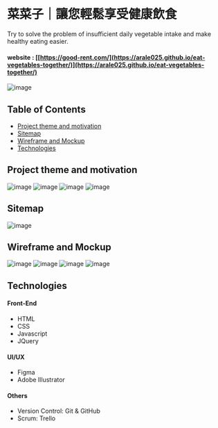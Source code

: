 # 菜菜子｜讓您輕鬆享受健康飲食
Try to solve the problem of insufficient daily vegetable intake and make healthy eating easier.

 #### website : [[https://good-rent.com/](https://arale025.github.io/eat-vegetables-together/)](https://arale025.github.io/eat-vegetables-together/)
 
![image](https://github.com/arale025/eat-vegetables-together/assets/141701851/f4a55247-4907-41d3-a4c8-acc94a075bc7)

## Table of Contents
* [Project theme and motivation](#Project-theme-and-motivation)
* [Sitemap](#Sitemap)
* [Wireframe and Mockup](#Wireframe-and-Mockup)
* [Technologies](#Technologies)

## Project theme and motivation

![image](https://github.com/arale025/eat-vegetables-together/assets/141701851/7e793f73-fb44-41d4-bc51-cb1246a79e43)
![image](https://github.com/arale025/eat-vegetables-together/assets/141701851/c056d461-3171-4fc6-8097-522a7e053710)
![image](https://github.com/arale025/eat-vegetables-together/assets/141701851/17db21e6-abcc-4d73-b8bf-ca9b1da4045a)
![image](https://github.com/arale025/eat-vegetables-together/assets/141701851/3a442105-a502-41df-900c-2a216433926f)


## Sitemap

![image](https://github.com/arale025/eat-vegetables-together/assets/141701851/4e022c00-d57f-43ac-8c6c-2468dcd56764)

## Wireframe and Mockup

![image](https://github.com/arale025/eat-vegetables-together/assets/141701851/0be8598d-fcc7-4cae-91b7-08436ffbe913)
![image](https://github.com/arale025/eat-vegetables-together/assets/141701851/95afa6aa-cfb8-40ac-b4a7-bdb4e5d058c7)
![image](https://github.com/arale025/eat-vegetables-together/assets/141701851/77725462-0ef5-4bc7-8902-82899be256ed)
![image](https://github.com/arale025/eat-vegetables-together/assets/141701851/2a50a404-4722-42ee-91eb-8270efffee6b)

## Technologies
#### Front-End
* HTML
* CSS
* Javascript
* JQuery

#### UI/UX
* Figma
* Adobe Illustrator

#### Others
* Version Control: Git & GitHub
* Scrum: Trello





